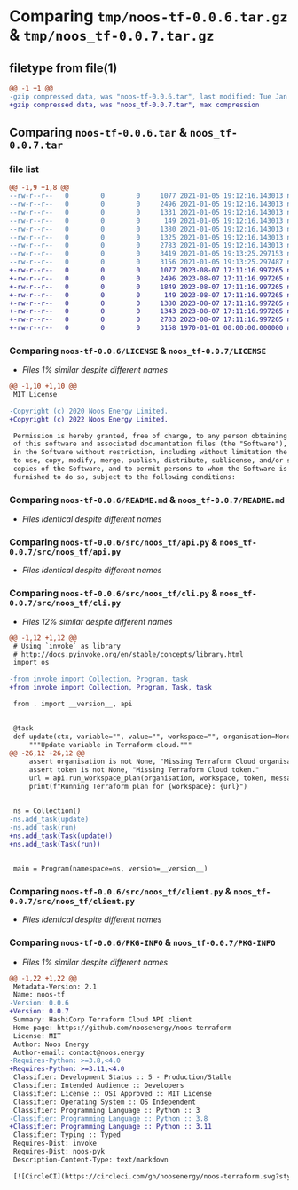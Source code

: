 # Comparing `tmp/noos-tf-0.0.6.tar.gz` & `tmp/noos_tf-0.0.7.tar.gz`

## filetype from file(1)

```diff
@@ -1 +1 @@
-gzip compressed data, was "noos-tf-0.0.6.tar", last modified: Tue Jan  5 19:13:25 2021, max compression
+gzip compressed data, was "noos_tf-0.0.7.tar", max compression
```

## Comparing `noos-tf-0.0.6.tar` & `noos_tf-0.0.7.tar`

### file list

```diff
@@ -1,9 +1,8 @@
--rw-r--r--   0        0        0     1077 2021-01-05 19:12:16.143013 noos-tf-0.0.6/LICENSE
--rw-r--r--   0        0        0     2496 2021-01-05 19:12:16.143013 noos-tf-0.0.6/README.md
--rw-r--r--   0        0        0     1331 2021-01-05 19:12:16.143013 noos-tf-0.0.6/pyproject.toml
--rw-r--r--   0        0        0      149 2021-01-05 19:12:16.143013 noos-tf-0.0.6/src/noos_tf/__init__.py
--rw-r--r--   0        0        0     1380 2021-01-05 19:12:16.143013 noos-tf-0.0.6/src/noos_tf/api.py
--rw-r--r--   0        0        0     1325 2021-01-05 19:12:16.143013 noos-tf-0.0.6/src/noos_tf/cli.py
--rw-r--r--   0        0        0     2783 2021-01-05 19:12:16.143013 noos-tf-0.0.6/src/noos_tf/client.py
--rw-r--r--   0        0        0     3419 2021-01-05 19:13:25.297153 noos-tf-0.0.6/setup.py
--rw-r--r--   0        0        0     3156 2021-01-05 19:13:25.297487 noos-tf-0.0.6/PKG-INFO
+-rw-r--r--   0        0        0     1077 2023-08-07 17:11:16.997265 noos_tf-0.0.7/LICENSE
+-rw-r--r--   0        0        0     2496 2023-08-07 17:11:16.997265 noos_tf-0.0.7/README.md
+-rw-r--r--   0        0        0     1849 2023-08-07 17:11:16.997265 noos_tf-0.0.7/pyproject.toml
+-rw-r--r--   0        0        0      149 2023-08-07 17:11:16.997265 noos_tf-0.0.7/src/noos_tf/__init__.py
+-rw-r--r--   0        0        0     1380 2023-08-07 17:11:16.997265 noos_tf-0.0.7/src/noos_tf/api.py
+-rw-r--r--   0        0        0     1343 2023-08-07 17:11:16.997265 noos_tf-0.0.7/src/noos_tf/cli.py
+-rw-r--r--   0        0        0     2783 2023-08-07 17:11:16.997265 noos_tf-0.0.7/src/noos_tf/client.py
+-rw-r--r--   0        0        0     3158 1970-01-01 00:00:00.000000 noos_tf-0.0.7/PKG-INFO
```

### Comparing `noos-tf-0.0.6/LICENSE` & `noos_tf-0.0.7/LICENSE`

 * *Files 1% similar despite different names*

```diff
@@ -1,10 +1,10 @@
 MIT License
 
-Copyright (c) 2020 Noos Energy Limited.
+Copyright (c) 2022 Noos Energy Limited.
 
 Permission is hereby granted, free of charge, to any person obtaining a copy
 of this software and associated documentation files (the "Software"), to deal
 in the Software without restriction, including without limitation the rights
 to use, copy, modify, merge, publish, distribute, sublicense, and/or sell
 copies of the Software, and to permit persons to whom the Software is
 furnished to do so, subject to the following conditions:
```

### Comparing `noos-tf-0.0.6/README.md` & `noos_tf-0.0.7/README.md`

 * *Files identical despite different names*

### Comparing `noos-tf-0.0.6/src/noos_tf/api.py` & `noos_tf-0.0.7/src/noos_tf/api.py`

 * *Files identical despite different names*

### Comparing `noos-tf-0.0.6/src/noos_tf/cli.py` & `noos_tf-0.0.7/src/noos_tf/cli.py`

 * *Files 12% similar despite different names*

```diff
@@ -1,12 +1,12 @@
 # Using `invoke` as library
 # http://docs.pyinvoke.org/en/stable/concepts/library.html
 import os
 
-from invoke import Collection, Program, task
+from invoke import Collection, Program, Task, task
 
 from . import __version__, api
 
 
 @task
 def update(ctx, variable="", value="", workspace="", organisation=None, token=None):
     """Update variable in Terraform cloud."""
@@ -26,12 +26,12 @@
     assert organisation is not None, "Missing Terraform Cloud organisation."
     assert token is not None, "Missing Terraform Cloud token."
     url = api.run_workspace_plan(organisation, workspace, token, message)
     print(f"Running Terraform plan for {workspace}: {url}")
 
 
 ns = Collection()
-ns.add_task(update)
-ns.add_task(run)
+ns.add_task(Task(update))
+ns.add_task(Task(run))
 
 
 main = Program(namespace=ns, version=__version__)
```

### Comparing `noos-tf-0.0.6/src/noos_tf/client.py` & `noos_tf-0.0.7/src/noos_tf/client.py`

 * *Files identical despite different names*

### Comparing `noos-tf-0.0.6/PKG-INFO` & `noos_tf-0.0.7/PKG-INFO`

 * *Files 1% similar despite different names*

```diff
@@ -1,22 +1,22 @@
 Metadata-Version: 2.1
 Name: noos-tf
-Version: 0.0.6
+Version: 0.0.7
 Summary: HashiCorp Terraform Cloud API client
 Home-page: https://github.com/noosenergy/noos-terraform
 License: MIT
 Author: Noos Energy
 Author-email: contact@noos.energy
-Requires-Python: >=3.8,<4.0
+Requires-Python: >=3.11,<4.0
 Classifier: Development Status :: 5 - Production/Stable
 Classifier: Intended Audience :: Developers
 Classifier: License :: OSI Approved :: MIT License
 Classifier: Operating System :: OS Independent
 Classifier: Programming Language :: Python :: 3
-Classifier: Programming Language :: Python :: 3.8
+Classifier: Programming Language :: Python :: 3.11
 Classifier: Typing :: Typed
 Requires-Dist: invoke
 Requires-Dist: noos-pyk
 Description-Content-Type: text/markdown
 
 [![CircleCI](https://circleci.com/gh/noosenergy/noos-terraform.svg?style=svg&circle-token=5d70bf41e76bbad2a187da8db5c0c39f691db452)](https://circleci.com/gh/noosenergy/noos-terraform)
```

